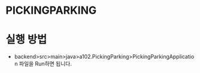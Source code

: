 # PICKINGPARKING

# 실행 방법
- backend>src>main>java>a102.PickingParking>PickingParkingApplication 파일을 Run하면 됩니다.
